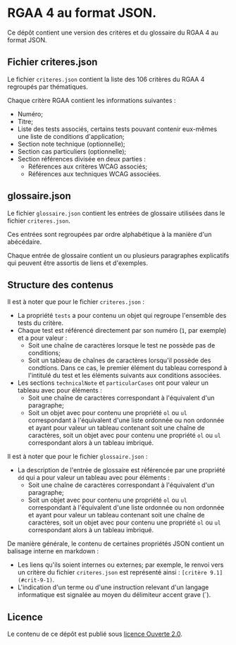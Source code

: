 # RGAA 4 au format JSON.

Ce dépôt contient une version des critères et du glossaire du RGAA 4 au format JSON.

## Fichier criteres.json

Le fichier `criteres.json` contient la liste des 106 critères du RGAA 4 regroupés par thématiques. 

Chaque critère RGAA contient les informations suivantes :

* Numéro;
* Titre;
* Liste des tests associés, certains tests pouvant contenir eux-mêmes une liste de conditions d'application;
* Section note technique (optionnelle);
* Section cas particuliers (optionnelle);
* Section références divisée en deux parties :
  * Références aux critères WCAG associés;
  * Références aux techniques WCAG associées.

## glossaire.json

Le fichier `glossaire.json` contient les entrées de glossaire utilisées dans le fichier `criteres.json`.

Ces entrées sont regroupées par ordre alphabétique à la manière d'un abécédaire.

Chaque entrée de glossaire contient un ou plusieurs paragraphes explicatifs qui peuvent être assortis de liens et d'exemples.

## Structure des contenus

Il est à noter que pour le fichier `criteres.json` :

* La propriété `tests` a pour contenu un objet qui regroupe l'ensemble des tests du critère.
* Chaque test est référencé directement par son numéro (`1`, par exemple) et a pour valeur : 
  * Soit une chaîne de caractères lorsque le test ne possède pas de conditions;
  * Soit un tableau de chaînes de caractères lorsqu'il possède des condtions. Dans ce cas, le premier élément du tableau correspond à l'intitulé du test et les éléments suivants aux conditions associées.
* Les sections `technicalNote` et `particularCases` ont pour valeur un tableau avec pour éléments :
  * Soit une chaîne de caractères correspondant à l'équivalent d'un paragraphe;
  * Soit un objet avec pour contenu une propriété `ol` ou `ul` correspondant à l'équivalent d'une liste ordonnée ou non ordonnée et ayant pour valeur un tableau contenant soit une chaîne de caractères, soit un objet avec pour contenu une propriété `ol` ou `ul` correspondant alors à un tableau imbriqué.

Il est à noter que pour le fichier `glossaire.json` :

* La description de l'entrée de glossaire est référencée par une propriété `dd` qui a pour valeur un tableau avec pour éléments :
  * Soit une chaîne de caractères correspondant à l'équivalent d'un paragraphe;
  * Soit un objet avec pour contenu une propriété `ol` ou `ul` correspondant à l'équivalent d'une liste ordonnée ou non ordonnée et ayant pour valeur un tableau contenant soit une chaîne de caractères, soit un objet avec pour contenu une propriété `ol` ou `ul` correspondant alors à un tableau imbriqué.

De manière générale, le contenu de certaines propriétés JSON contient un balisage interne en markdown :
* Les liens qu'ils soient internes ou externes; par exemple, le renvoi vers un critère du fichier `criteres.json` est représenté ainsi : `[critère 9.1](#crit-9-1)`.
* L'indication d'un terme ou d'une instruction relevant d'un langage informatique est signalée au moyen du délimiteur accent grave (`).

## Licence

Le contenu de ce dépôt est publié sous [licence Ouverte 2.0](LICENSE.md).